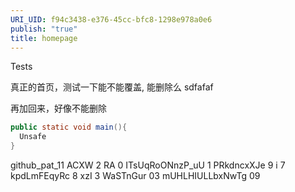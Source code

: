 ```yaml
---
URI_UID: f94c3438-e376-45cc-bfc8-1298e978a0e6
publish: "true"
title: homepage
---
```

Tests

真正的首页，测试一下能不能覆盖, 能删除么 sdfafaf

再加回来，好像不能删除


```java
public static void main(){
  Unsafe
}
```



github_pat_11 ACXW 2 RA 0 ITsUqRoONnzP_uU 1 PRkdncxXJe 9 i 7 kpdLmFEqyRc 8 xzI 3 WaSTnGur 03 mUHLHIULLbxNwTg 09